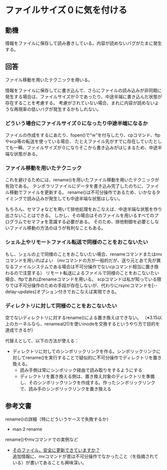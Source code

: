 # ファイルサイズ０に気を付ける

## 動機
情報をファイルに保存して読み書きしている。内容が読めないバグがたまに発生する。

## 回答
ファイル移動を用いたテクニックを用いる。

情報をファイルに保存してに書き込んで、さらにファイルの読み込みが非同期に発生する場合は、ファイルサイズが０であったり、中途半端に書き込んだ状態が存在することを考慮する。
考慮がされていない場合、まれに内容が読めないような再現率の低いバグが発生するかもしれない。

### どういう場合にファイルサイズ０になったり中途半端になるか
ファイルの作成をするにあたり、fopen()で"w"を付与したり、cpコマンド、ftpやscp等の転送を使っている場合、
たとえファイル先がすでに存在していたとしても一瞬、ファイルサイズが０になりそこから書き込みがはじまるため、中途半端な状態がある。

### ファイル移動を用いたテクニック
これを避けるためには、rename()を用いたファイル移動を用いたテクニックが有効である。
テンポラリファイルにデータを書き込み完了したのちに、ファイル移動でファイルを更新する。
rename()は不可分操作であるため、いかなるタイミングで読み込みが発生しても中途半端な状態はしない。

もちろん、セマフォなどを用いて排他処理をおこなえば、中途半端な状態を作り出さないことはできる。
しかし、その場合はそのファイルを用いるすべてのプログラムでセマフォを意識する必要がある。
そのため、排他制御を必要としないファイル移動の方法のほうが有利なこともある。

### シェル上やリモートファイル転送で同様のことをおこないたい
もし、シェルの上で同様のことをおこないたい場合、renameコマンドまたはmvコマンドを用いればよい
（mvコマンドの方が一般的だが、送り元とあて先が異なるファイルシステムである場合は不可分操作でないcpコマンド相当に置き換わるので注意する）
リモート転送によるファイルで同様のことをおこないたい場合、ftpであればrenameコマンドを用いる。
scpコマンドは私が知っている限りでは不可分操作のための手段が存在しないが、代わりにrsyncコマンドを[--delay-updates]オプション付きでおこなえば実現できる。

### ディレクトリに対して同様のことをおこないたい
空でないディレクトリに対するrename()による置き換えはできない。
（※3.15以上のカーネルなら、renameat2()を使いinodeを交換するというやり方で目的を達成できるが）

代替えとして、以下の方法が使える：
- ディレクトリに対してのシンボリックリンクを作る。シンボリックリンクに対してrename()を実行することで疑似的に不可分操作でディレクトリを置き換える。
    - 読み手側は常にシンボリック経由で読み取りをするようにする
    - ディレクトリを置き換える側は、置き換え対象のディレクトリを準備し、そのシンボリックリンクを作成する。作ったシンボリックリンクで、読み手のシンボリックリンクを置き換える

## 参考文書
rename()の詳細（特にどういうケースで失敗するか）
- man 2 rename

rename()やmvコマンドでの実例など
- [そのファイル、安全に更新できていますか？](https://heartbeats.jp/hbblog/2013/10/atomic01.html)  
追加情報に、mvコマンドが昔は不可分操作でなかったこと（を指摘されている）が書いてあることも興味深い。
	